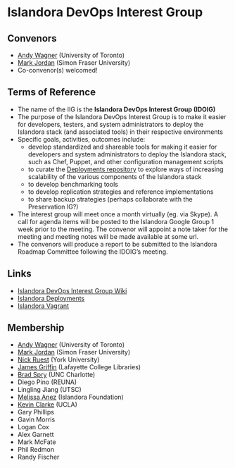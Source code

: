 # Islandora DevOps Interest Group

## Convenors

* [Andy Wagner](https://github.com/rarian) (University of Toronto)
* [Mark Jordan](https://github.com/mjordan) (Simon Fraser University)
* Co-convenor(s) welcomed!

## Terms of Reference

* The name of the IIG is the **Islandora DevOps Interest Group (IDOIG)**
* The purpose of the Islandora DevOps Interest Group is to make it easier for developers, testers, and system administrators to deploy the Islandora stack (and associated tools) in their respective environments
* Specific goals, activities, outcomes include:
  * develop standardized and shareable tools for making it easier for developers and system administrators to deploy the Islandora stack, such as Chef, Puppet, and other configuration management scripts
  * to curate the [Deployments repository](https://github.com/Islandora/islandora_deployments)
 to explore ways of increasing scalability of the various components of the Islandora stack
  * to develop benchmarking tools
  * to develop replication strategies and reference implementations
  * to share backup strategies (perhaps collaborate with the Preservation IG?)
* The interest group will meet once a month virtually (eg. via Skype). A call for agenda items will be posted to the Islandora Google Group 1 week prior to the meeting. The convenor will appoint a note taker for the meeting and meeting notes will be made available at some url.
* The convenors will produce a report to be submitted to the Islandora Roadmap Committee following the IDOIG’s meeting.

## Links
* [Islandora DevOps Interest Group Wiki](https://github.com/Islandora/Islandora-DevOps-Interest-Group/wiki)
* [Islandora Deployments](https://github.com/Islandora/islandora_deployments)
* [Islandora Vagrant](https://github.com/Islandora-Labs/islandora_vagrant)

## Membership

* [Andy Wagner](https://github.com/rarian) (University of Toronto)
* [Mark Jordan](https://github.com/mjordan) (Simon Fraser University)
* [Nick Ruest](https://github.com/ruebot) (York University)
* [James Griffin](https://github.com/jrgriffiniii) (Lafayette College Libraries)
* [Brad Spry](bradspry) (UNC Charlotte)
* Diego Pino (REUNA)
* Lingling Jiang (UTSC)
* [Melissa Anez](https://github.com/manez) (Islandora Foundation)
* [Kevin Clarke](https://github.com/ksclarke) (UCLA)
* Gary Phillips
* Gavin Morris
* Logan Cox
* Alex Garnett
* Mark McFate
* Phil Redmon
* Randy Fischer